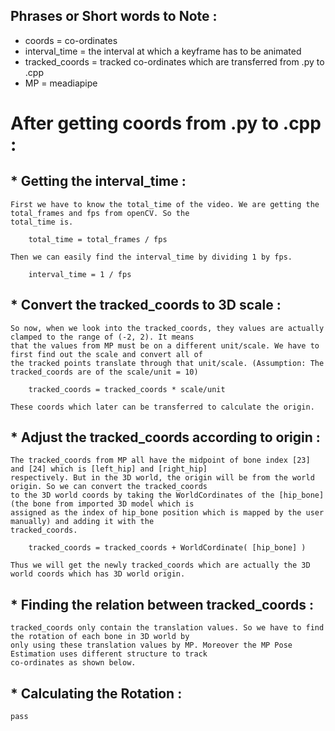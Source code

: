 ## Phrases or Short words to Note :
 * coords = co-ordinates
 * interval_time = the interval at which a keyframe has to be animated
 * tracked_coords = tracked co-ordinates which are transferred from .py to .cpp
 * MP = meadiapipe

# After getting coords from .py to .cpp :

##  * Getting the interval_time :

	First we have to know the total_time of the video. We are getting the total_frames and fps from openCV. So the
	total_time is.

		total_time = total_frames / fps

	Then we can easily find the interval_time by dividing 1 by fps.

		interval_time = 1 / fps

##  * Convert the tracked_coords to 3D scale :

	So now, when we look into the tracked_coords, they values are actually clamped to the range of (-2, 2). It means
	that the values from MP must be on a different unit/scale. We have to first find out the scale and convert all of
	the tracked points translate through that unit/scale. (Assumption: The tracked_coords are of the scale/unit = 10)

		tracked_coords = tracked_coords * scale/unit

	These coords which later can be transferred to calculate the origin.

##  * Adjust the tracked_coords according to origin :

	The tracked_coords from MP all have the midpoint of bone index [23] and [24] which is [left_hip] and [right_hip]
	respectively. But in the 3D world, the origin will be from the world origin. So we can convert the tracked_coords
	to the 3D world coords by taking the WorldCordinates of the [hip_bone] (the bone from imported 3D model which is 
	assigned as the index of hip_bone position which is mapped by the user manually) and adding it with the 
	tracked_coords.

		tracked_coords = tracked_coords + WorldCordinate( [hip_bone] )

	Thus we will get the newly tracked_coords which are actually the 3D world coords which has 3D world origin.

##  * Finding the relation between tracked_coords :

	tracked_coords only contain the translation values. So we have to find the rotation of each bone in 3D world by 
	only using these translation values by MP. Moreover the MP Pose Estimation uses different structure to track 
	co-ordinates as shown below.

		

##  * Calculating the Rotation :
	pass